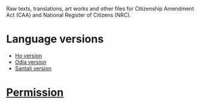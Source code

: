 Raw texts, translations, art works and other files for Citizenship Amendment Act (CAA) and National Register of Citizens (NRC).

# Language versions
* [Ho version](https://github.com/ofdn/CAA_NRC/tree/master/Ho)
* [Odia version](https://github.com/ofdn/CAA_NRC/tree/master/Odia)
* [Santali version](https://github.com/ofdn/CAA_NRC/tree/master/Odia)

# [Permission](https://twitter.com/subhapa/status/1207237481386541056)
